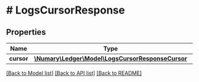 # # LogsCursorResponse

## Properties

Name | Type | Description | Notes
------------ | ------------- | ------------- | -------------
**cursor** | [**\Numary\Ledger\Model\LogsCursorResponseCursor**](LogsCursorResponseCursor.md) |  |

[[Back to Model list]](../../README.md#models) [[Back to API list]](../../README.md#endpoints) [[Back to README]](../../README.md)
